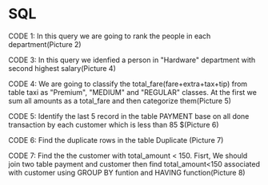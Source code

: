 # SQL
CODE 1: In this query we are going to rank the people in each department(Picture 2)

CODE 3: In this query we idenfied a person in "Hardware" department with second highest salary(Picture 4)

CODE 4: We are going to classify the total_fare(fare+extra+tax+tip) from table taxi as "Premium", "MEDIUM" and "REGULAR" classes. At the first we sum all amounts as a total_fare and then 
categorize them(Picture 5)

CODE 5: Identify the last  5 record in the table PAYMENT base on  all done transaction by each customer which is less than 85 $(Picture 6)

CODE 6: Find the duplicate rows in the table Duplicate (Picture 7)

CODE 7: Find the the customer with total_amount < 150. Fisrt, We should join two table payment and customer then find total_amount<150 associated with customer using GROUP BY funtion and HAVING function(Picture 8)

